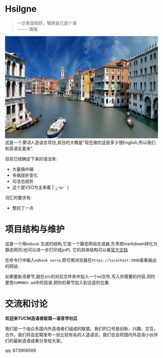 # Hsilgne

> 一诊表现较好，犒劳自己造个语  
> ------海瑞
> 
![封面图](cover.jpg)
这是一个*整活*人造语言项目,其目的大概是"现在做的这些多少很English,所以我们和英语反着来".

目前已经确定下来的语法有:

- 大量搞中缀
- 多搞屈折变化
- 句法也屈折
- 这个是VSO为主来着  |ू･ω･` )
  
词汇的要求有:
- 整拉丁一点

# 项目结构与维护 

这是一个用`mdbook` 生成的结构,它是一个静态网站生成器,负责把markdown转化为静态网页(也可以进一步打印成pdf). 它的具体结构可以看[官方文档](https://rust-lang.github.io/mdBook/index.html)

在命令行中输入`mdbook serve`,即可用浏览器在`https://localhost:3000`查看输出的网站.

如果要新添章节,就在src的对应文件夹中加入一个`md`文件,写入你需要的内容,同时更改`SUMMARY.md`中的目录,把你的章节加入到合适的位置.

# 交流和讨论

**欢迎来TUCM造语者联盟—语言学社区**

我们是一个由众多国内外造语者们组成的联盟。我们的口号是创新，兴趣，交互，合作。我们将会定期发布一些比较有名的人造语言。我们也会将国内外造语小伙伴们的最新造语成果分享给大家。

qq: 673906569